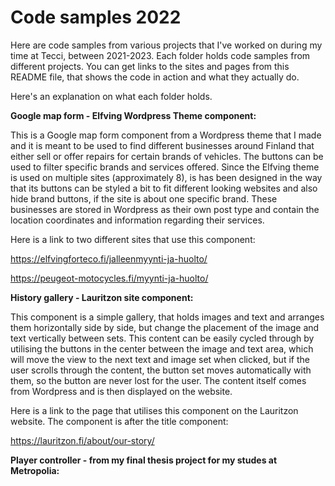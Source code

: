 # Code samples 2022

Here are code samples from various projects that I've worked on during my time at Tecci, between 2021-2023.
Each folder holds code samples from different projects.
You can get links to the sites and pages from this README file, that shows the code in action and what they actually do.

Here's an explanation on what each folder holds.

<b>Google map form - Elfving Wordpress Theme component:</b>

This is a Google map form component from a Wordpress theme that I made and it is meant to be used to find different businesses around Finland that either sell or offer repairs for certain brands of vehicles. 
The buttons can be used to filter specific brands and services offered.
Since the Elfving theme is used on multiple sites (approximately 8), is has been designed in the way that its buttons can be styled a bit to fit different looking websites and also hide brand buttons, if the site is about one specific brand.
These businesses are stored in Wordpress as their own post type and contain the location coordinates and information regarding their services.

Here is a link to two different sites that use this component:

https://elfvingforteco.fi/jalleenmyynti-ja-huolto/

https://peugeot-motocycles.fi/myynti-ja-huolto/


<b>History gallery - Lauritzon site component:</b>

This component is a simple gallery, that holds images and text and arranges them horizontally side by side, but change the placement of the image and text vertically between sets. This content can be easily cycled through by utilising the buttons in the center between the image and text area, which will move the view to the next text and image set when clicked, but if the user scrolls through the content, the button set moves automatically with them, so the button are never lost for the user.
The content itself comes from Wordpress and is then displayed on the website.

Here is a link to the page that utilises this component on the Lauritzon website. The component is after the title component:

https://lauritzon.fi/about/our-story/


<b>Player controller - from my final thesis project for my studes at Metropolia:</b>

